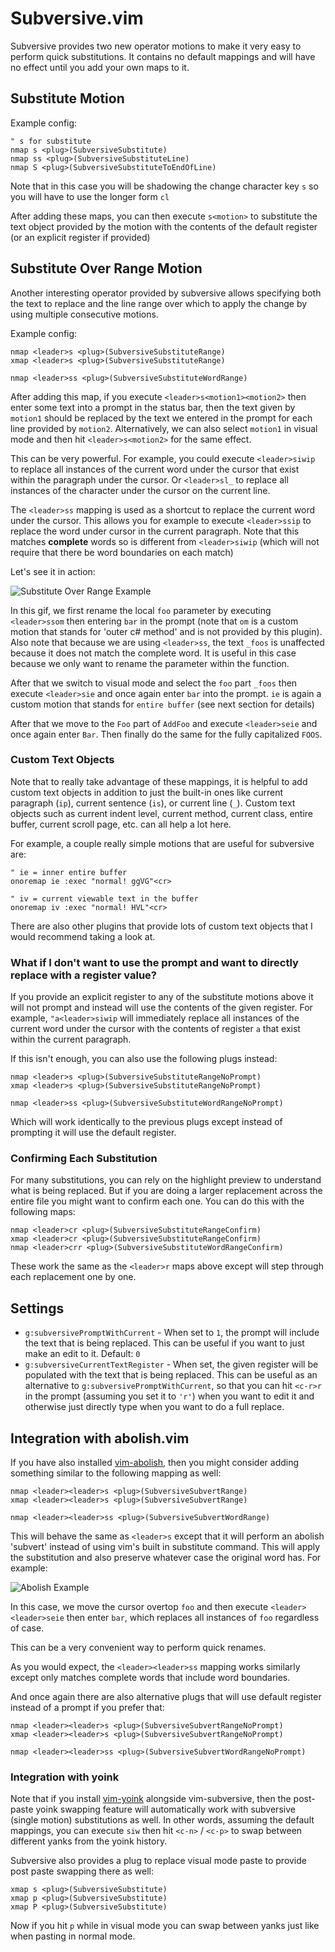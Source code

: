 
# Subversive.vim

Subversive provides two new operator motions to make it very easy to perform quick substitutions.  It contains no default mappings and will have no effect until you add your own maps to it.

## Substitute Motion

Example config:

```viml
" s for substitute
nmap s <plug>(SubversiveSubstitute)
nmap ss <plug>(SubversiveSubstituteLine)
nmap S <plug>(SubversiveSubstituteToEndOfLine)
```

Note that in this case you will be shadowing the change character key `s` so you will have to use the longer form `cl`

After adding these maps, you can then execute `s<motion>` to substitute the text object provided by the motion with the contents of the default register (or an explicit register if provided)

## Substitute Over Range Motion

Another interesting operator provided by subversive allows specifying both the text to replace and the line range over which to apply the change by using multiple consecutive motions.

Example config:

```viml
nmap <leader>s <plug>(SubversiveSubstituteRange)
xmap <leader>s <plug>(SubversiveSubstituteRange)

nmap <leader>ss <plug>(SubversiveSubstituteWordRange)
```

After adding this map, if you execute `<leader>s<motion1><motion2>` then enter some text into a prompt in the status bar, then the text given by `motion1` should be replaced by the text we entered in the prompt for each line provided by `motion2`.  Alternatively, we can also select `motion1` in visual mode and then hit `<leader>s<motion2>` for the same effect.

This can be very powerful. For example, you could execute `<leader>siwip` to replace all instances of the current word under the cursor that exist within the paragraph under the cursor.  Or `<leader>sl_` to replace all instances of the character under the cursor on the current line.

The `<leader>ss` mapping is used as a shortcut to replace the current word under the cursor.  This allows you for example to execute `<leader>ssip` to replace the word under cursor in the current paragraph.  Note that this matches **complete** words so is different from `<leader>siwip` (which will not require that there be word boundaries on each match)

Let's see it in action:

![Substitute Over Range Example](https://i.imgur.com/0qh2sOU.gif)

In this gif, we first rename the local `foo` parameter by executing `<leader>ssom` then entering `bar` in the prompt (note that `om` is a custom motion that stands for 'outer c# method' and is not provided by this plugin).  Also note that because we are using `<leader>ss`, the text `_foos` is unaffected because it does not match the complete word.  It is useful in this case because we only want to rename the parameter within the function.

After that we switch to visual mode and select the `foo` part `_foos` then execute `<leader>sie` and once again enter `bar` into the prompt.  `ie` is again a custom motion that stands for `entire buffer` (see next section for details)

After that we move to the `Foo` part of `AddFoo` and execute `<leader>seie` and once again enter `Bar`.  Then finally do the same for the fully capitalized `FOOS`.

### Custom Text Objects

Note that to really take advantage of these mappings, it is helpful to add custom text objects in addition to just the built-in ones like current paragraph (`ip`), current sentence (`is`), or current line (`_`).  Custom text objects such as current indent level, current method, current class, entire buffer, current scroll page, etc. can all help a lot here.

For example, a couple really simple motions that are useful for subversive are:

```viml
" ie = inner entire buffer
onoremap ie :exec "normal! ggVG"<cr>

" iv = current viewable text in the buffer
onoremap iv :exec "normal! HVL"<cr>
```

There are also other plugins that provide lots of custom text objects that I would recommend taking a look at.

### What if I don't want to use the prompt and want to directly replace with a register value?

If you provide an explicit register to any of the substitute motions above it will not prompt and instead will use the contents of the given register.  For example, `"a<leader>siwip` will immediately replace all instances of the current word under the cursor with the contents of register `a` that exist within the current paragraph.

If this isn't enough, you can also use the following plugs instead:

```viml
nmap <leader>s <plug>(SubversiveSubstituteRangeNoPrompt)
xmap <leader>s <plug>(SubversiveSubstituteRangeNoPrompt)

nmap <leader>ss <plug>(SubversiveSubstituteWordRangeNoPrompt)
```

Which will work identically to the previous plugs except instead of prompting it will use the default register.

### Confirming Each Substitution

For many substitutions, you can rely on the highlight preview to understand what is being replaced. But if you are doing a larger replacement across the entire file you might want to confirm each one.  You can do this with the following maps:

```viml
nmap <leader>cr <plug>(SubversiveSubstituteRangeConfirm)
xmap <leader>cr <plug>(SubversiveSubstituteRangeConfirm)
nmap <leader>crr <plug>(SubversiveSubstituteWordRangeConfirm)
```

These work the same as the `<leader>r` maps above except will step through each replacement one by one.

## Settings

* `g:subversivePromptWithCurrent` - When set to `1`, the prompt will include the text that is being replaced.  This can be useful if you want to just make an edit to it.  Default: `0`
* `g:subversiveCurrentTextRegister` - When set, the given register will be populated with the text that is being replaced.  This can be useful as an alternative to `g:subversivePromptWithCurrent`, so that you can hit `<c-r>r` in the prompt (assuming you set it to `'r'`) when you want to edit it and otherwise just directly type when you want to do a full replace.

## Integration with abolish.vim

If you have also installed [vim-abolish](https://github.com/tpope/vim-abolish), then you might consider adding something similar to the following mapping as well:

```viml
nmap <leader><leader>s <plug>(SubversiveSubvertRange)
xmap <leader><leader>s <plug>(SubversiveSubvertRange)

nmap <leader><leader>ss <plug>(SubversiveSubvertWordRange)
```

This will behave the same as `<leader>s` except that it will perform an abolish 'subvert' instead of using vim's built in substitute command.  This will apply the substitution and also preserve whatever case the original word has.  For example:

![Abolish Example](https://i.imgur.com/qMfYjBD.gif)

In this case, we move the cursor overtop `foo` and then execute `<leader><leader>seie` then enter `bar`, which replaces all instances of `foo` regardless of case.

This can be a very convenient way to perform quick renames.

As you would expect, the `<leader><leader>ss` mapping works similarly except only matches complete words that include word boundaries.

And once again there are also alternative plugs that will use default register instead of a prompt if you prefer that:

```viml
nmap <leader><leader>s <plug>(SubversiveSubvertRangeNoPrompt)
xmap <leader><leader>s <plug>(SubversiveSubvertRangeNoPrompt)

nmap <leader><leader>ss <plug>(SubversiveSubvertWordRangeNoPrompt)
```

### Integration with yoink

Note that if you install [vim-yoink](https://github.com/svermeulen/vim-yoink) alongside vim-subversive, then the post-paste yoink swapping feature will automatically work with subversive (single motion) substitutions as well.  In other words, assuming the default mappings, you can execute `siw` then hit `<c-n>` / `<c-p>` to swap between different yanks from the yoink history.

Subversive also provides a plug to replace visual mode paste to provide post paste swapping there as well:

```viml
xmap s <plug>(SubversiveSubstitute)
xmap p <plug>(SubversiveSubstitute)
xmap P <plug>(SubversiveSubstitute)
```

Now if you hit `p` while in visual mode you can swap between yanks just like when pasting in normal mode.

